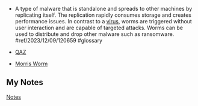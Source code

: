- A type of malware that is standalone and spreads to other machines by replicating itself. The replication rapidly consumes storage and creates performance issues. In contrast to a [virus](virus.md), worms are triggered without user interaction and are capable of targeted attacks. Worms can be used to distribute and drop other malware such as ransomware. #ref/2023/12/09/120659 #glossary

- [QAZ](qaz.md)
- [Morris Worm](morris-worm.md)
## My Notes
[Notes](mynotes/worm-notes.md)
